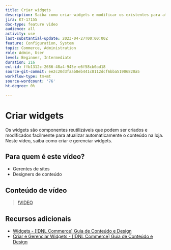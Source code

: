 ```yaml
---
title: Criar widgets
description: Saiba como criar widgets e modificar os existentes para atualizar automaticamente o conteúdo na sua loja.
jira: KT-17155
doc-type: feature video
audience: all
activity: use
last-substantial-update: 2023-04-27T00:00:00Z
feature: Configuration, System
topic: Commerce, Administration
role: Admin, User
level: Beginner, Intermediate
duration: 216
exl-id: ffb1312c-2686-48a4-945e-e6f58cb0ad18
source-git-commit: ee2c20d3faab8eb441c8112dcf6bba51906820a5
workflow-type: tm+mt
source-wordcount: '76'
ht-degree: 0%

---
```


# Criar widgets

Os widgets são componentes reutilizáveis que podem ser criados e modificados facilmente para atualizar automaticamente o conteúdo na loja. Neste vídeo, saiba como criar e gerenciar widgets.

## Para quem é este vídeo?

- Gerentes de sites
- Designers de conteúdo

## Conteúdo de vídeo

>[!VIDEO](https://video.tv.adobe.com/v/343786?quality=12&learn=on)

## Recursos adicionais

- [Widgets - [!DNL Commerce] Guia de Conteúdo e Design](https://experienceleague.adobe.com/docs/commerce-admin/content-design/elements/widgets/widgets.html?lang=pt-BR)
- [Criar e Gerenciar Widgets - [!DNL Commerce] Guia de Conteúdo e Design](https://experienceleague.adobe.com/docs/commerce-admin/content-design/elements/widgets/widget-create.html?lang=pt-BR)
